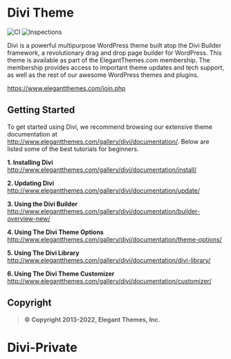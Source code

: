 # Divi Theme
![CI](https://github.com/elegantthemes/Divi/workflows/CI/badge.svg) ![Inspections](https://github.com/elegantthemes/Divi/workflows/Inspections/badge.svg)

Divi is a powerful multipurpose WordPress theme built atop the Divi Builder
framework, a revolutionary drag and drop page builder for WordPress. This theme
is available as part of the ElegantThemes.com membership. The membership provides
access to important theme updates and tech support, as well as the rest of 
our awesome WordPress themes and plugins.

https://www.elegantthemes.com/join.php


## Getting Started

To get started using Divi, we recommend browsing our extensive theme documentation
at http://www.elegantthemes.com/gallery/divi/documentation/. Below are listed 
some of the best tutorials for beginners. 

**1. Installing Divi**
http://www.elegantthemes.com/gallery/divi/documentation/install/

**2. Updating Divi**
http://www.elegantthemes.com/gallery/divi/documentation/update/

**3. Using the Divi Builder**
http://www.elegantthemes.com/gallery/divi/documentation/builder-overview-new/

**4. Using The Divi Theme Options**
http://www.elegantthemes.com/gallery/divi/documentation/theme-options/

**5. Using The Divi Library**
http://www.elegantthemes.com/gallery/divi/documentation/divi-library/

**6. Using The Divi Theme Customizer**
http://www.elegantthemes.com/gallery/divi/documentation/customizer/

## Copyright
> **© Copyright 2013-2022, Elegant Themes, Inc.**
# Divi-Private
